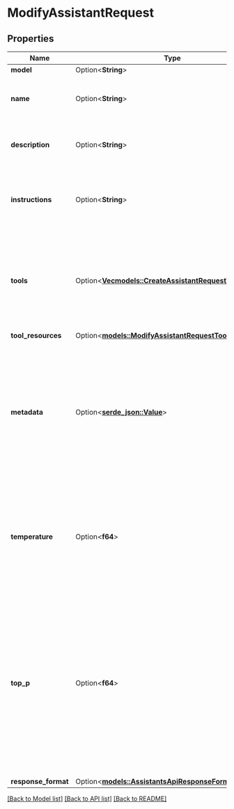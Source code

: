 # ModifyAssistantRequest

## Properties

Name | Type | Description | Notes
------------ | ------------- | ------------- | -------------
**model** | Option<**String**> |  | [optional]
**name** | Option<**String**> | The name of the assistant. The maximum length is 256 characters.  | [optional]
**description** | Option<**String**> | The description of the assistant. The maximum length is 512 characters.  | [optional]
**instructions** | Option<**String**> | The system instructions that the assistant uses. The maximum length is 256,000 characters.  | [optional]
**tools** | Option<[**Vec<models::CreateAssistantRequestToolsInner>**](CreateAssistantRequest_tools_inner.md)> | A list of tool enabled on the assistant. There can be a maximum of 128 tools per assistant. Tools can be of types `code_interpreter`, `file_search`, or `function`.  | [optional][default to []]
**tool_resources** | Option<[**models::ModifyAssistantRequestToolResources**](ModifyAssistantRequest_tool_resources.md)> |  | [optional]
**metadata** | Option<[**serde_json::Value**](.md)> | Set of 16 key-value pairs that can be attached to an object. This can be useful for storing additional information about the object in a structured format. Keys can be a maximum of 64 characters long and values can be a maxium of 512 characters long.  | [optional]
**temperature** | Option<**f64**> | What sampling temperature to use, between 0 and 2. Higher values like 0.8 will make the output more random, while lower values like 0.2 will make it more focused and deterministic.  | [optional][default to 1]
**top_p** | Option<**f64**> | An alternative to sampling with temperature, called nucleus sampling, where the model considers the results of the tokens with top_p probability mass. So 0.1 means only the tokens comprising the top 10% probability mass are considered.  We generally recommend altering this or temperature but not bot | [optional][default to 1]
**response_format** | Option<[**models::AssistantsApiResponseFormatOption**](AssistantsApiResponseFormatOption.md)> |  | [optional]

[[Back to Model list]](../README.md#documentation-for-models) [[Back to API list]](../README.md#documentation-for-api-endpoints) [[Back to README]](../README.md)


